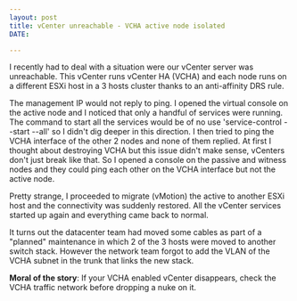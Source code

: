 ```yaml
---
layout: post
title: vCenter unreachable - VCHA active node isolated
DATE: 

---
```

I recently had to deal with a situation were our vCenter server was unreachable. This vCenter runs vCenter HA (VCHA) and each node runs on a different ESXi host in a 3 hosts cluster thanks to an anti-affinity DRS rule.

The management IP would not reply to ping. I opened the virtual console on the active node and I noticed that only a handful of services were running. The command to start all the services would be of no use 'service-control --start --all' so I didn't dig deeper in this direction. I then tried to ping the VCHA interface of the other 2 nodes and none of them replied. At first I thought about destroying VCHA but this issue didn't make sense, vCenters don't just break like that. So I opened a console on the passive and witness nodes and they could ping each other on the VCHA interface but not the active node.

Pretty strange, I proceeded to migrate (vMotion) the active to another ESXi host and the connectivity was suddenly restored. All the vCenter services started up again and everything came back to normal.

It turns out the datacenter team had moved some cables as part of a "planned" maintenance in which 2 of the 3 hosts were moved to another switch stack. However the network team forgot to add the VLAN of the VCHA subnet in the trunk that links the new stack.

**Moral of the story**: If your VCHA enabled vCenter disappears, check the VCHA traffic network before dropping a nuke on it.